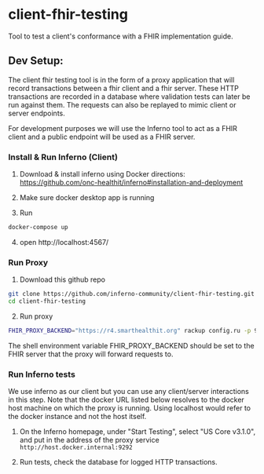# client-fhir-testing
Tool to test a client's conformance with a FHIR implementation guide.


## Dev Setup:
The client fhir testing tool is in the form of a proxy application that 
will record transactions between a fhir client and a fhir server.  These 
HTTP transactions are recorded in a database where validation tests 
can later be run against them. The requests 
can also be replayed to mimic client or server endpoints.  <br />

For development purposes we will use the Inferno tool to act as a FHIR 
client and a public endpoint will be used as a FHIR server.

### Install & Run Inferno (Client)
1.  Download & install inferno using Docker directions: <br />
https://github.com/onc-healthit/inferno#installation-and-deployment

2.  Make sure docker desktop app is running

3.  Run 
```sh
docker-compose up
```

4.  open http://localhost:4567/


### Run Proxy
1.  Download this github repo <br />

```sh
git clone https://github.com/inferno-community/client-fhir-testing.git
cd client-fhir-testing
```

2.  Run proxy <br />
```sh
FHIR_PROXY_BACKEND="https://r4.smarthealthit.org" rackup config.ru -p 9292 -o 0.0.0.0
```
The shell environment variable FHIR_PROXY_BACKEND should be set to the 
FHIR server that the proxy will forward requests to.

### Run Inferno tests
We use inferno as our client but you can use any client/server interactions 
in this step. Note that the docker URL listed below resolves to the docker 
host machine on which the proxy is running.  Using localhost would refer 
to the docker instance and not the host itself.  <br />

1.  On the Inferno homepage, under "Start Testing", select "US Core v3.1.0", 
and put in the address of the proxy service `http://host.docker.internal:9292`

2.  Run tests, check the database for logged HTTP transactions.

